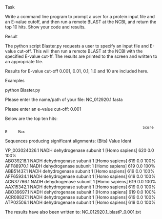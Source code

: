 Task

Write a command line program to prompt a user for a protein input file and an E-value cutoff, and then run a remote BLAST at the NCBI, and return the top 10 hits. Show your code and results.

Result

The python script Blaster.py requests a user to specify an input file and E-value cut-off. This will then run a remote BLAST at the NCBI with the specified E-value cut-ff. The results are printed to the screen and written to an appropriate file.

Results for E-value cut-off 0.001, 0.01, 0.1, 1.0 and 10 are included here.

Examples

python Blaster.py

Please enter the name/path of your file: NC_012920.1.fasta

Please enter an e-value cut-off: 0.001

Below are the top ten hits: 

                                                                   Score     E     Max
Sequences producing significant alignments:                       (Bits)  Value  Ident

YP_003024026.1 NADH dehydrogenase subunit 1 [Homo sapiens]         620     0.0    100%        
ABO39218.1 NADH dehydrogenase subunit 1 [Homo sapiens]             619     0.0    100%        
AFF88970.1 NADH dehydrogenase subunit 1 [Homo sapiens]             619     0.0    100%        
ABB51437.1 NADH dehydrogenase subunit 1 [Homo sapiens]             619     0.0    100%        
AFF65934.1 NADH dehydrogenase subunit 1 [Homo sapiens]             619     0.0    100%        
ACN37766.1 NADH dehydrogenase subunit 1 [Homo sapiens]             619     0.0    100%        
AAX15342.1 NADH dehydrogenase subunit 1 [Homo sapiens]             619     0.0    100%        
ABO39697.1 NADH dehydrogenase subunit 1 [Homo sapiens]             619     0.0    100%        
ACR08827.1 NADH dehydrogenase subunit 1 [Homo sapiens]             619     0.0    100%        
ATP02506.1 NADH dehydrogenase subunit 1 [Homo sapiens]             619     0.0    100%        

The results have also been written to: NC_012920.1_blastP_0.001.txt
